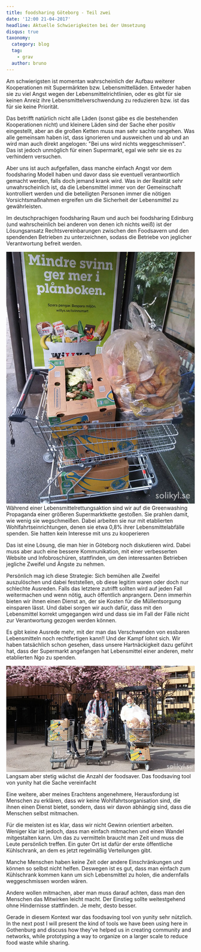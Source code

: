 ```yaml
---
title: foodsharing Göteborg - Teil zwei
date: '12:00 21-04-2017'
headline: Aktuelle Schwierigkeiten bei der Umsetzung
disqus: true
taxonomy:
  category: blog
  tag:
    - grav
  author: bruno
---
```


Am schwierigsten ist momentan wahrscheinlich der Aufbau weiterer Kooperationen mit Supermärkten bzw. Lebensmittelläden. Entweder haben sie zu viel Angst wegen der Lebensmittelrichtlinien, oder es gibt für sie keinen Anreiz ihre Lebensmittelverschwendung zu reduzieren bzw. ist das für sie keine Priorität.

Das betrifft natürlich nicht alle Läden (sonst gäbe es die bestehenden Kooperationen nicht) und kleinere Läden sind der Sache eher positiv eingestellt, aber an die großen Ketten muss man sehr sachte rangehen. Was alle gemeinsam haben ist, dass ignorieren und ausweichen und ab und an wird man auch direkt angelogen: "Bei uns wird nichts weggeschmissen". Das ist jedoch unmöglich für einen Supermarkt, egal wie sehr sie es zu verhindern versuchen.

Aber uns ist auch aufgefallen, dass manche einfach Angst vor dem foodsharing Modell haben und davor dass sie eventuell verantwortlich gemacht werden, falls doch jemand krank wird. Was in der Realität sehr unwahrscheinlich ist, da die Lebensmittel immer von der Gemeinschaft kontrolliert werden und die beteiligten Personen immer die nötigen Vorsichtsmaßnahmen ergreifen um die Sicherheit der Lebensmittel zu gewährleisten.

Im deutschprachigen foodsharing Raum und auch bei foodsharing Edinburg (und wahrscheinlich bei anderen von denen ich nichts weiß) ist der Lösungsansatz Rechtsvereinbarungen zwischen den Foodsavern und den spendenden Betrieben zu unterzeichnen, sodass die Betriebe von jeglicher Verantwortung befreit werden.

![](greenwashwillys.jpg) Während einer Lebensmittelrettungsaktion sind wir auf die Greenwashing Propaganda einer größeren Supermarktkette gestoßen. Sie prahlen damit, wie wenig sie wegschmeißen. Dabei arbeiten sie nur mit etablierten Wohlfahrtseinrichtungen, denen sie etwa 0,8% ihrer Lebensmittelabfälle spenden. Sie hatten kein Interesse mit uns zu kooperieren

Das ist eine Lösung, die man hier in Göteborg noch diskutieren wird. Dabei muss aber auch eine bessere Kommunikation, mit einer verbesserten Website und Infobroschüren, stattfinden, um den interessanten Betrieben jegliche Zweifel und Ängste zu nehmen.

Persönlich mag ich diese Strategie: Sich bemühen alle Zweifel auszulöschen und dabei feststellen, ob diese legitim waren oder doch nur schlechte Ausreden. Falls das letztere zutrifft sollten wird auf jeden Fall weitermachen und wenn nötig, auch öffentlich anprangern. Denn immerhin bieten wir ihnen einen Dienst an, der sie Kosten für die Müllentsorgung einsparen lässt. Und dabei sorgen wir auch dafür, dass mit den Lebensmittel korrekt umgegangen wird und dass sie im Fall der Fälle nicht zur Verantwortung gezogen werden können.

Es gibt keine Ausrede mehr, mit der man das Verschwenden von essbaren Lebensmitteln noch rechtfertigen kann!! Und der Kampf lohnt sich. Wir haben tatsächlich schon gesehen, dass unsere Hartnäckigkeit dazu geführt hat, dass der Supermarkt angefangen hat Lebensmittel einer anderen, mehr etablierten Ngo zu spenden.

![](nyamatraddare.jpg) Langsam aber stetig wächst die Anzahl der foodsaver. Das foodsaving tool von yunity hat die Sache vereinfacht

Eine weitere, aber meines Erachtens angenehmere, Herausfordung ist Menschen zu erklären, dass wir keine Wohlfahrtsorganisation sind, die ihnen einen Dienst bietet, sondern, dass wir davon abhängig sind, dass die Menschen selbst mitmachen.

Für die meisten ist es klar, dass wir nicht Gewinn orientiert arbeiten. Weniger klar ist jedoch, dass man einfach mitmachen und einen Wandel mitgestalten kann. Um das zu vermitteln braucht man Zeit und muss die Leute persönlich treffen. Ein guter Ort ist dafür der erste öffentliche Kühlschrank, an dem es jetzt regelmäßig Verteilungen gibt.

Manche Menschen haben keine Zeit oder andere Einschränkungen und können so selbst nicht helfen. Deswegen ist es gut, dass man einfach zum Kühlschrank kommen kann um sich Lebensmittel zu holen, die andernfalls weggeschmissen worden wären.

Andere wollen mitmachen, aber man muss darauf achten, dass man den Menschen das Mitwirken leicht macht. Der Einstieg sollte weitestgehend ohne Hindernisse stattfinden. Je mehr, desto besser.

Gerade in diesem Kontext war das foodsaving tool von yunity sehr nützlich. In the next post I will present the kind of tools we have been using here in Gothenburg and discuss how they’ve helped us in creating community and networks, while prototyping a way to organize on a larger scale to reduce food waste while sharing.